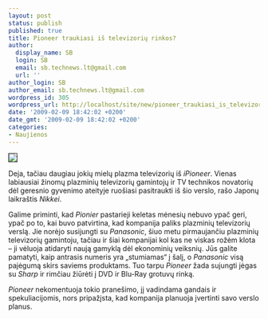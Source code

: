 ```yaml
---
layout: post
status: publish
published: true
title: Pioneer traukiasi iš televizorių rinkos?
author:
  display_name: SB
  login: SB
  email: sb.technews.lt@gmail.com
  url: ''
author_login: SB
author_email: sb.technews.lt@gmail.com
wordpress_id: 305
wordpress_url: http://localhost/site/new/pioneer_traukiasi_is_televizoriu_rinkos_/
date: '2009-02-09 18:42:02 +0200'
date_gmt: '2009-02-09 18:42:02 +0200'
categories:
- Naujienos
---
```

<div class="imgright"><img src="http://tbn3.google.com/images?q=tbn:hsnbBpEmoK1tRM:http://www.plasmatvbuyingguide.com/plasmatvpics/plasmatv/pioneer_pdp6100hd.jpg" border="1" /></div>
<p>Deja, tačiau daugiau jokių mielų plazma televizorių iš <i>iPioneer</i>. Vienas labiausiai žinomų plazminių televizorių gamintojų ir TV technikos novatorių dėl geresnio gyvenimo ateityje ruošiasi pasitraukti iš šio verslo, rašo Japonų laikraštis <i>Nikkei</i>.</p>
<p>Galime priminti, kad <i>Pionier</i> pastarieji keletas mėnesių nebuvo ypač geri, ypač po to, kai buvo patvirtina, kad kompanija paliks plazminių televizorių verslą. Jie norėjo susijungti su <i>Panasonic</i>, šiuo metu pirmaujančiu plazminių televizorių gamintoju, tačiau ir šiai kompanijai kol kas ne viskas rožėm klota – ji vėluoja atidaryti naują gamyklą dėl ekonominių veiksnių. Jūs galite pamatyti, kaip antrasis numeris yra „stumiamas“ į šalį, o <i>Panasonic</i> visą pajėgumą skirs saviems produktams. Tuo tarpu <i>Pioneer</i> žada sujungti jėgas su <i>Sharp</i> ir rimčiau žiūrėti į DVD ir Blu-Ray grotuvų rinką.</p>
<p><i>Pioneer</i> nekomentuoja tokio pranešimo, jį vadindama gandais ir spekuliacijomis, nors pripažįsta, kad kompanija planuoja įvertinti savo verslo planus.</p>
